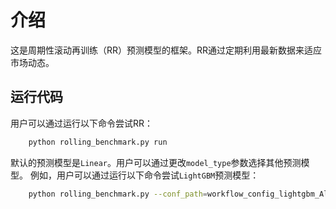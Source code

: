# 介绍

这是周期性滚动再训练（RR）预测模型的框架。RR通过定期利用最新数据来适应市场动态。

## 运行代码
用户可以通过运行以下命令尝试RR：
```bash
    python rolling_benchmark.py run
```

默认的预测模型是`Linear`。用户可以通过更改`model_type`参数选择其他预测模型。
例如，用户可以通过运行以下命令尝试`LightGBM`预测模型：
```bash
    python rolling_benchmark.py --conf_path=workflow_config_lightgbm_Alpha158.yaml run

```
